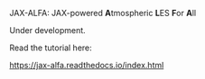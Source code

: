 JAX-ALFA: JAX-powered **A**tmospheric **L**ES **F**or **A**ll

Under development. 

Read the tutorial here:

https://jax-alfa.readthedocs.io/index.html
